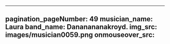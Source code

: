 ------
pagination_pageNumber: 49
musician_name: Laura
band_name: Dananananakroyd.
img_src: images/musician0059.png
onmouseover_src: 
------